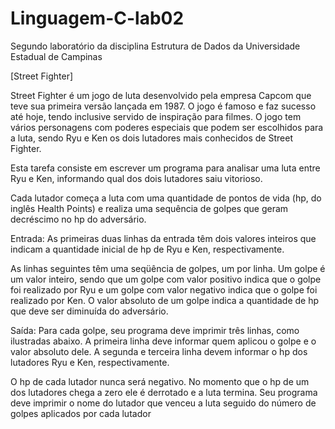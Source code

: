# Linguagem-C-lab02
Segundo laboratório da disciplina Estrutura de Dados da Universidade Estadual de Campinas


[Street Fighter]

Street Fighter é um jogo de luta desenvolvido pela empresa Capcom que teve sua primeira versão lançada em 1987. O jogo é famoso e faz sucesso até hoje, tendo inclusive servido de inspiração para filmes. O jogo tem vários personagens com poderes especiais que podem ser escolhidos para a luta, sendo Ryu e Ken os dois lutadores mais conhecidos de Street Fighter.

Esta tarefa consiste em escrever um programa para analisar uma luta entre Ryu e Ken, informando qual dos dois lutadores saiu vitorioso.

Cada lutador começa a luta com uma quantidade de pontos de vida (hp, do inglês Health Points) e realiza uma sequência de golpes que geram decréscimo no hp do adversário.

Entrada:
As primeiras duas linhas da entrada têm dois valores inteiros que indicam a quantidade inicial de hp de Ryu e Ken, respectivamente.

As linhas seguintes têm uma seqüência de golpes, um por linha. Um golpe é um valor inteiro, sendo que um golpe com valor positivo indica que o golpe foi realizado por Ryu e um golpe com valor negativo indica que o golpe foi realizado por Ken. O valor absoluto de um golpe indica a quantidade de hp que deve ser diminuída do adversário.

Saída:
Para cada golpe, seu programa deve imprimir três linhas, como ilustradas abaixo. A primeira linha deve informar quem aplicou o golpe e o valor absoluto dele. A segunda e terceira linha devem informar o hp dos lutadores Ryu e Ken, respectivamente.

O hp de cada lutador nunca será negativo. No momento que o hp de um dos lutadores chega a zero ele é derrotado e a luta termina. Seu programa deve imprimir o nome do lutador que venceu a luta seguido do número de golpes aplicados por cada lutador

